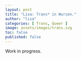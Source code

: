 ```yaml
---
layout: post
title: "Lisa: Trans* in Wurzen."
author: "lisa"
categories: [ Trans, Queer ]
image: assets/images/trans.svg
toc: false
published: false
---
```


Work in progress.
